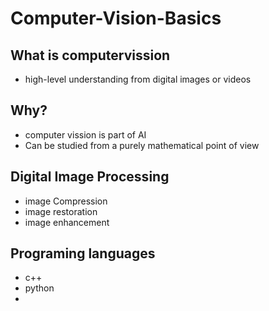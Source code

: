 # Computer-Vision-Basics

## What is computervission
- high-level understanding from digital images or videos
## Why?
-  computer vission is part of AI
-  Can be studied from a purely mathematical point of view
## Digital Image Processing
- image Compression
- image restoration
- image enhancement
## Programing languages
- c++
- python
- 
